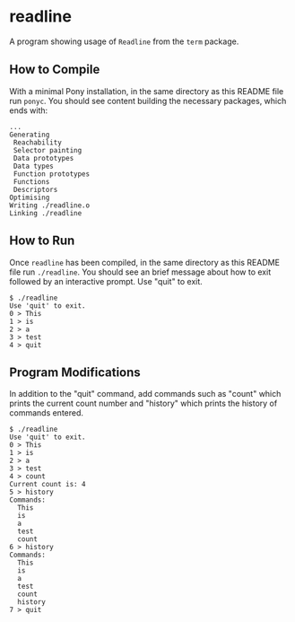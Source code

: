 # readline

A program showing usage of `Readline` from the `term` package.

## How to Compile

With a minimal Pony installation, in the same directory as this README file run `ponyc`. You should see content building the necessary packages, which ends with:

```console
...
Generating
 Reachability
 Selector painting
 Data prototypes
 Data types
 Function prototypes
 Functions
 Descriptors
Optimising
Writing ./readline.o
Linking ./readline
```

## How to Run

Once `readline` has been compiled, in the same directory as this README file run `./readline`. You should see an brief message about how to exit followed by an interactive prompt. Use "quit" to exit.

```console
$ ./readline
Use 'quit' to exit.
0 > This
1 > is
2 > a
3 > test
4 > quit
```

## Program Modifications

In addition to the "quit" command, add commands such as "count" which prints the current count number and "history" which prints the history of commands entered.

```console
$ ./readline
Use 'quit' to exit.
0 > This
1 > is
2 > a
3 > test
4 > count
Current count is: 4
5 > history
Commands:
  This
  is
  a
  test
  count
6 > history
Commands:
  This
  is
  a
  test
  count
  history
7 > quit
```
